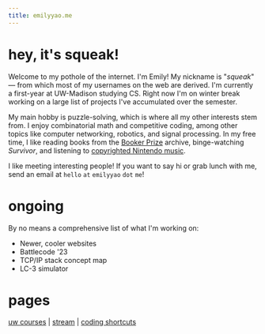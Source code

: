 ```yaml
---
title: emilyyao.me
---
```


# hey, it's squeak!
Welcome to my pothole of the internet. I'm Emily! My nickname is "*squeak*" — from which most of my usernames on the web are derived. I'm currently a first-year at UW-Madison studying CS. Right now I'm on winter break working on a large list of projects I've accumulated over the semester.

My main hobby is puzzle-solving, which is where all my other interests stem from. I enjoy combinatorial math and competitive coding, among other topics like computer networking, robotics, and signal processing. In my free time, I like reading books from the [Booker Prize](https://thebookerprizes.com/the-booker-library/books) archive, binge-watching *Survivor*, and listening to [copyrighted Nintendo music](https://youtu.be/HL9_xm5HwrE).

I like meeting interesting people! If you want to say hi or grab lunch with me, send an email at `hello` `at` `emilyyao` `dot` `me`!

# ongoing
By no means a comprehensive list of what I'm working on:
- Newer, cooler websites
- Battlecode '23
- TCP/IP stack concept map
- LC-3 simulator

# pages
[uw courses](/academics) | [stream](/stream) | [coding shortcuts](/coding-shortcuts)